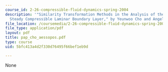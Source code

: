 ```yaml
---
course_id: 2-26-compressible-fluid-dynamics-spring-2004
description: '"Similarity Transformation Methods in the Analysis of the Two Dimensional
  Steady Compressible Laminar Boundary Layer," by Yeunwoo Cho and Angelica Aessopos.'
file_location: /coursemedia/2-26-compressible-fluid-dynamics-spring-2004/5bfc413a4d2f330d76495f66bef1eb9d_pap_cho_aessopos.pdf
file_type: application/pdf
layout: pdf
title: pap_cho_aessopos.pdf
type: course
uid: 5bfc413a4d2f330d76495f66bef1eb9d

---
```

None